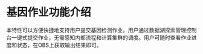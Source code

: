 # 基因作业功能介绍<a name="dli_01_0382"></a>

本特性可以方便快捷地支持用户提交基因检测作业。用户通过数据湖探索管理控制台一键式提交作业，无需感知内部流程和计算集群的调度。用户可随时查看作业进度和状态，在OBS上获取输出结果即可。

